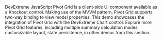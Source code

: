 DevExtreme JavaScript Pivot Grid is a client-side UI component available as a Knockout control. Making use of the MVVM pattern, Pivot Grid supports two-way binding to view model properties. This demo showcases the integration of Pivot Grid with the DevExtreme Chart control. Explore more Pivot Grid features, including multiple summary calculation modes, customizable layout, state persistence, in other demos from this section.